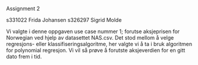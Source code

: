 Assignment 2

s331022 Frida Johansen
s326297 Sigrid Molde

Vi valgte i denne oppgaven use case nummer 1; forutse aksjeprisen for Norwegian ved hjelp av datasettet NAS.csv. Det stod mellom å velge regresjons- eller klassifiseringsalgoritme, her valgte vi å ta i bruk algoritmen for polynomial regresjon. Vi vil så prøve å forutste aksjeverdien for en gitt dato frem i tid.  
